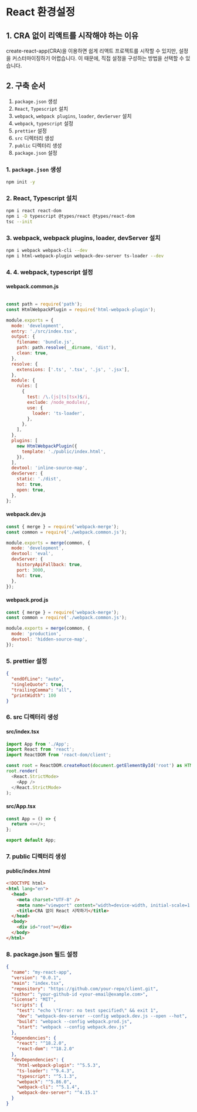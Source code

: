 # React 환경설정

## 1. CRA 없이 리액트를 시작해야 하는 이유

create-react-app(CRA)을 이용하면 쉽게 리액트 프로젝트를 시작할 수 있지만, 설정을 커스터마이징하기 어렵습니다. 이 때문에, 직접 설정을 구성하는 방법을 선택할 수 있습니다.

## 2. 구축 순서

1. `package.json` 생성
2. `React`, `Typescript` 설치
3. `webpack`, `webpack plugins`, `loader`, `devServer` 설치
4. `webpack`, `typescript` 설정
5. `prettier` 설정
6. `src` 디렉터리 생성
7. `public` 디렉터리 생성
8. `package.json` 설정

### 1. `package.json` 생성

```bash
npm init -y
```

### 2. React, Typescript 설치

```bash
npm i react react-dom
npm i -D typescript @types/react @types/react-dom
tsc --init
```

### 3. webpack, webpack plugins, loader, devServer 설치

```bash
npm i webpack webpack-cli --dev
npm i html-webpack-plugin webpack-dev-server ts-loader --dev
```

### 4. 4. webpack, typescript 설정

#### webpack.common.js

```javascript

const path = require('path');
const HtmlWebpackPlugin = require('html-webpack-plugin');

module.exports = {
  mode: 'development',
  entry: './src/index.tsx',
  output: {
    filename: 'bundle.js',
    path: path.resolve(__dirname, 'dist'),
    clean: true,
  },
  resolve: {
    extensions: ['.ts', '.tsx', '.js', '.jsx'],
  },
  module: {
    rules: [
      {
        test: /\.(js|ts|tsx)$/i,
        exclude: /node_modules/,
        use: {
          loader: 'ts-loader',
        },
      },
    ],
  },
  plugins: [
    new HtmlWebpackPlugin({
      template: './public/index.html',
    }),
  ],
  devtool: 'inline-source-map',
  devServer: {
    static: './dist',
    hot: true,
    open: true,
  },
};
```
#### webpack.dev.js

```javascript
const { merge } = require('webpack-merge');
const common = require('./webpack.common.js');

module.exports = merge(common, {
  mode: 'development',
  devtool: 'eval',
  devServer: {
    historyApiFallback: true,
    port: 3000,
    hot: true,
  },
});
```

#### webpack.prod.js

```javascript
const { merge } = require('webpack-merge');
const common = require('./webpack.common.js');

module.exports = merge(common, {
  mode: 'production',
  devtool: 'hidden-source-map',
});
```

### 5. prettier 설정

```json
{
  "endOfLine": "auto",
  "singleQuote": true,
  "trailingComma": "all",
  "printWidth": 100
}
```

### 6. src 디렉터리 생성

#### src/index.tsx

```typescript
import App from './App';
import React from 'react';
import ReactDOM from 'react-dom/client';

const root = ReactDOM.createRoot(document.getElementById('root') as HTMLElement);
root.render(
  <React.StrictMode>
    <App />
  </React.StrictMode>
);
```

#### src/App.tsx

```typescript
const App = () => {
  return <></>;
};

export default App;
```

### 7. public 디렉터리 생성

#### public/index.html

```html
<!DOCTYPE html>
<html lang="en">
  <head>
    <meta charset="UTF-8" />
    <meta name="viewport" content="width=device-width, initial-scale=1.0" />
    <title>CRA 없이 React 시작하기</title>
  </head>
  <body>
    <div id="root"></div>
  </body>
</html>
```

### 8. package.json 필드 설정

```json
{
  "name": "my-react-app",
  "version": "0.0.1",
  "main": "index.tsx",
  "repository": "https://github.com/your-repo/client.git",
  "author": "your-github-id <your-email@example.com>",
  "license": "MIT",
  "scripts": {
    "test": "echo \"Error: no test specified\" && exit 1",
    "dev": "webpack-dev-server --config webpack.dev.js --open --hot",
    "build": "webpack --config webpack.prod.js",
    "start": "webpack --config webpack.dev.js"
  },
  "dependencies": {
    "react": "^18.2.0",
    "react-dom": "^18.2.0"
  },
  "devDependencies": {
    "html-webpack-plugin": "^5.5.3",
    "ts-loader": "^9.4.3",
    "typescript": "^5.1.3",
    "webpack": "^5.86.0",
    "webpack-cli": "^5.1.4",
    "webpack-dev-server": "^4.15.1"
  }
}

```







